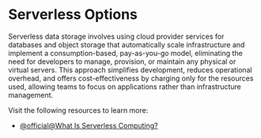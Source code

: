 # Serverless Options

Serverless data storage involves using cloud provider services for databases and object storage that automatically scale infrastructure and implement a consumption-based, pay-as-you-go model, eliminating the need for developers to manage, provision, or maintain any physical or virtual servers. This approach simplifies development, reduces operational overhead, and offers cost-effectiveness by charging only for the resources used, allowing teams to focus on applications rather than infrastructure management.


Visit the following resources to learn more:

- [@official@What Is Serverless Computing?](https://www.ibm.com/think/topics/serverless)
